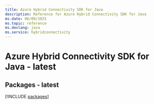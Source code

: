 ```yaml
---
title: Azure Hybrid Connectivity SDK for Java
description: Reference for Azure Hybrid Connectivity SDK for Java
ms.date: 06/09/2025
ms.topic: reference
ms.devlang: java
ms.service: hybridconnectivity
---
```

# Azure Hybrid Connectivity SDK for Java - latest
## Packages - latest
[!INCLUDE [packages](hybrid-connectivity-index.md)]